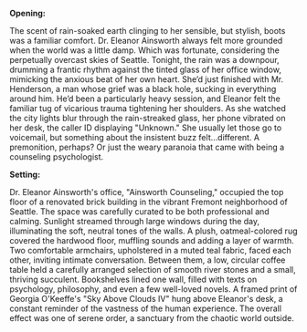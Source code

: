 **Opening:**

The scent of rain-soaked earth clinging to her sensible, but stylish, boots was a familiar comfort. Dr. Eleanor Ainsworth always felt more grounded when the world was a little damp. Which was fortunate, considering the perpetually overcast skies of Seattle. Tonight, the rain was a downpour, drumming a frantic rhythm against the tinted glass of her office window, mimicking the anxious beat of her own heart. She’d just finished with Mr. Henderson, a man whose grief was a black hole, sucking in everything around him. He’d been a particularly heavy session, and Eleanor felt the familiar tug of vicarious trauma tightening her shoulders. As she watched the city lights blur through the rain-streaked glass, her phone vibrated on her desk, the caller ID displaying "Unknown." She usually let those go to voicemail, but something about the insistent buzz felt…different. A premonition, perhaps? Or just the weary paranoia that came with being a counseling psychologist.

**Setting:**

Dr. Eleanor Ainsworth's office, "Ainsworth Counseling," occupied the top floor of a renovated brick building in the vibrant Fremont neighborhood of Seattle. The space was carefully curated to be both professional and calming. Sunlight streamed through large windows during the day, illuminating the soft, neutral tones of the walls. A plush, oatmeal-colored rug covered the hardwood floor, muffling sounds and adding a layer of warmth. Two comfortable armchairs, upholstered in a muted teal fabric, faced each other, inviting intimate conversation. Between them, a low, circular coffee table held a carefully arranged selection of smooth river stones and a small, thriving succulent. Bookshelves lined one wall, filled with texts on psychology, philosophy, and even a few well-loved novels. A framed print of Georgia O'Keeffe's "Sky Above Clouds IV" hung above Eleanor's desk, a constant reminder of the vastness of the human experience. The overall effect was one of serene order, a sanctuary from the chaotic world outside.
